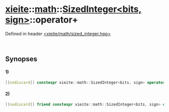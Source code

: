 # [xieite](../../../../../xieite.md)\:\:[math](../../../../../math.md)\:\:[SizedInteger<bits, sign>](../../../../integer.md)\:\:operator+
Defined in header [<xieite/math/sized_integer.hpp>](../../../../../../../include/xieite/math/sized_integer.hpp)

&nbsp;

## Synopses
#### 1)
```cpp
[[nodiscard]] constexpr xieite::math::SizedInteger<bits, sign> operator+() const noexcept;
```
#### 2)
```cpp
[[nodiscard]] friend constexpr xieite::math::SizedInteger<bits, sign> operator+(const xieite::math::SizedInteger<bits, sign> augend, const xieite::math::SizedInteger<bits, sign> addend) noexcept;
```

